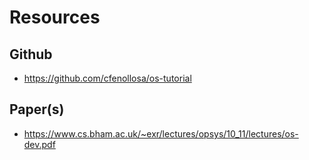 # Resources
## Github
- https://github.com/cfenollosa/os-tutorial

## Paper(s)
- https://www.cs.bham.ac.uk/~exr/lectures/opsys/10_11/lectures/os-dev.pdf


